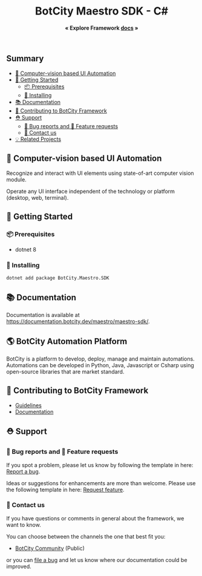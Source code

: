 <p align="center">
  <h1 align="center">BotCity Maestro SDK - C#</h1>

  <p align="center">
    <strong>« Explore Framework <a href="https://documentation.botcity.dev/maestro/maestro-sdk/">docs</a> »</strong>
  </p>
</p>

<br>

## Summary  <!-- omit in toc -->

- [🤖 Computer-vision based UI Automation](#-computer-vision-based-ui-automation)
- [🚀 Getting Started](#-getting-started)
  - [📦 Prerequisites](#-prerequisites)
  - [💫 Installing](#-installing)
- [📚 Documentation](#-documentation)
- [🤝 Contributing to BotCity Framework](#-contributing-to-botcity-framework)
- [⛑ Support](#-support)
  - [🐛 Bug reports and 💎 Feature requests](#-bug-reports-and--feature-requests)
  - [📢 Contact us](#-contact-us)
- [💡 Related Projects](#-related-projects)


## 🤖 Computer-vision based UI Automation

Recognize and interact with UI elements using state-of-art computer vision module.

Operate any UI interface independent of the technology or platform (desktop, web, terminal).


## 🚀 Getting Started

### 📦 Prerequisites
* dotnet 8

### 💫 Installing

```bash
dotnet add package BotCity.Maestro.SDK
```

## 📚 Documentation

Documentation is available at https://documentation.botcity.dev/maestro/maestro-sdk/.

## 🌎 BotCity Automation Platform
BotCity is a platform to develop, deploy, manage and maintain automations. Automations can be developed in Python, Java, Javascript or Csharp using open-source libraries that are market standard.

## 🤝 Contributing to BotCity Framework

- [Guidelines](https://github.com/botcity-dev/botcity-maestro-sdk-csharp/blob/main/.github/CONTRIBUTING.md)
- [Documentation](https://documentation.botcity.dev/maestro/maestro-sdk/)

## ⛑ Support

### 🐛 Bug reports and 💎 Feature requests

If you spot a problem, please let us know by following the template in
here: [Report a bug](https://github.com/botcity-dev/botcity-maestro-sdk-csharp/issues/new?template=bug-report.md).

Ideas or suggestions for enhancements are more than welcome. Please use the following
template in here: [Request feature](https://github.com/botcity-dev/botcity-maestro-sdk-csharp/issues/new?template=feature-request.md&labels=request).

### 📢 Contact us

If you have questions or comments in general about the framework, we want to know.

You can choose between the channels the one that best fit you:

- [BotCity Community](<https://community.botcity.dev>) (Public)

or you can [file a bug](https://github.com/botcity-dev/botcity-maestro-sdk-csharp/issues/new?template=bug-report.md) and let us know where our documentation could be improved.
